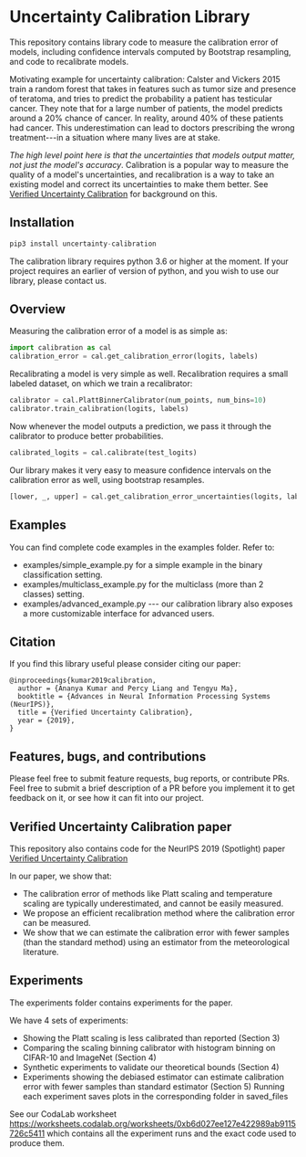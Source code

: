 # Uncertainty Calibration Library

This repository contains library code to measure the calibration error of models, including confidence intervals computed by Bootstrap resampling, and code to recalibrate models.

Motivating example for uncertainty calibration: Calster and Vickers 2015 train a random forest that takes in features such as tumor size and presence of teratoma, and tries to predict the probability a patient has testicular cancer. They note that for a large number of patients, the model predicts around a 20% chance of cancer. In reality, around 40% of these patients had cancer. This underestimation can lead to doctors prescribing the wrong treatment---in a situation where many lives are at stake.

*The high level point here is that the uncertainties that models output matter, not just the model's accuracy*. Calibration is a popular way to measure the quality of a model's uncertainties, and recalibration is a way to take an existing model and correct its uncertainties to make them better. See [Verified Uncertainty Calibration](https://arxiv.org/abs/1909.10155) for background on this.

## Installation

```python
pip3 install uncertainty-calibration
```

The calibration library requires python 3.6 or higher at the moment.
If your project requires an earlier of version of python, and you wish to use our library, please contact us.

## Overview

Measuring the calibration error of a model is as simple as:

```python
import calibration as cal
calibration_error = cal.get_calibration_error(logits, labels)
```

Recalibrating a model is very simple as well. Recalibration requires a small labeled dataset, on which we train a recalibrator:

```python
calibrator = cal.PlattBinnerCalibrator(num_points, num_bins=10)
calibrator.train_calibration(logits, labels)
```

Now whenever the model outputs a prediction, we pass it through the calibrator to produce better probabilities.

```python
calibrated_logits = cal.calibrate(test_logits)
```

Our library makes it very easy to measure confidence intervals on the calibration error as well, using bootstrap resamples.

```python
[lower, _, upper] = cal.get_calibration_error_uncertainties(logits, labels)
```

## Examples

You can find complete code examples in the examples folder. Refer to:
- examples/simple_example.py for a simple example in the binary classification setting.
- examples/multiclass_example.py for the multiclass (more than 2 classes) setting.
- examples/advanced_example.py --- our calibration library also exposes a more customizable interface for advanced users.

## Citation

If you find this library useful please consider citing our paper:

    @inproceedings{kumar2019calibration,
      author = {Ananya Kumar and Percy Liang and Tengyu Ma},
      booktitle = {Advances in Neural Information Processing Systems (NeurIPS)},
      title = {Verified Uncertainty Calibration},
      year = {2019},
    }


## Features, bugs, and contributions

Please feel free to submit feature requests, bug reports, or contribute PRs.
Feel free to submit a brief description of a PR before you implement it to get feedback on it, or see how it can fit into our project.


## Verified Uncertainty Calibration paper

This repository also contains code for the NeurIPS 2019 (Spotlight) paper [Verified Uncertainty Calibration](https://arxiv.org/abs/1909.10155)

In our paper, we show that:
- The calibration error of methods like Platt scaling and temperature scaling are typically underestimated, and cannot be easily measured.
- We propose an efficient recalibration method where the calibration error can be measured.
- We show that we can estimate the calibration error with fewer samples (than the standard method) using an estimator from the meteorological literature.


## Experiments

The experiments folder contains experiments for the paper.

We have 4 sets of experiments:
- Showing the Platt scaling is less calibrated than reported (Section 3)
- Comparing the scaling binning calibrator with histogram binning on CIFAR-10 and ImageNet (Section 4)
- Synthetic experiments to validate our theoretical bounds (Section 4)
- Experiments showing the debiased estimator can estimate calibration error with fewer samples than standard estimator (Section 5)
Running each experiment saves plots in the corresponding folder in saved_files

See our CodaLab worksheet https://worksheets.codalab.org/worksheets/0xb6d027ee127e422989ab9115726c5411 which contains all the experiment runs and the exact code used to produce them.
